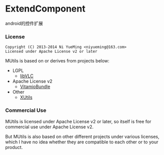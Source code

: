 ExtendComponent
======

android的控件扩展

### License
```
Copyright (C) 2013-2014 Ni YueMing <niyueming@163.com> 
Licensed under Apache License v2 or later
```

MUtils is based on or derives from projects below:
- LGPL
  - [libVLC](http://git.videolan.org/?p=vlc.git)
- Apache License v2
  - [VitamioBundle](https://github.com/yixia/VitamioBundle)
- Other
  - [XUtils](https://github.com/wyouflf/xUtils.git)

### Commercial Use
MUtils is licensed under Apache License v2 or later, so itself is free for commercial use under Apache License v2.

But MUtils is also based on other different projects under various licenses, which I have no idea whether they are compatible to each other or to your product.